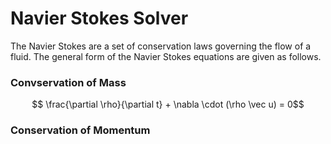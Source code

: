 # Navier Stokes Solver

The Navier Stokes are a set of conservation laws governing the flow of a fluid. The general form of the Navier Stokes equations are given as follows.

### Convservation of Mass
$$ \frac{\partial \rho}{\partial t} + \nabla \cdot (\rho \vec u) = 0$$

### Conservation of Momentum
